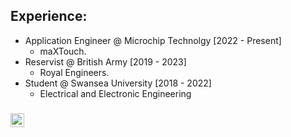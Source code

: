 ## Experience:
 - Application Engineer @ Microchip Technolgy [2022 - Present]
    - maXTouch.
 - Reservist @ British Army [2019 - 2023]
    - Royal Engineers.  
 - Student @ Swansea University [2018 - 2022]
    - Electrical and Electronic Engineering 

### 
[<img align="left" alt="jakedrew | LinkedIn" width="22px" src="https://cdn.jsdelivr.net/npm/simple-icons@v3/icons/linkedin.svg" />][linkedin]
<br />

[linkedin]: https://www.linkedin.com/in/jakedrw/
